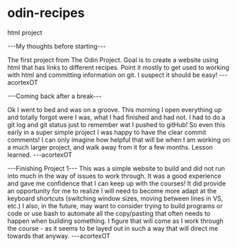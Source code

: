 # odin-recipes
html project

---My thoughts before starting---

The first project from The Odin Project. Goal is to create a website using html that has links to different recipes. Point it mostly to get used to working with html and committing information on git. I suspect it should be easy!
---acortexOT


---Coming back after a break---

Ok I went to bed and was on a groove. This morning I open everything up and totally forgot were I was, what I had finished and had not. I had to do a git log and git status just to remember wat I pushed to gitHub! So even this early in a super simple project I was happy to have the clear commit comments! I can only imagine how helpful that will be when I am working on a much larger project, and walk away from it for a few months. Lesson learned.
---acortexOT

---Finishing Project 1---
This was a simple website to build and did not run into much in the way of issues to work through. It was a good experience and gave me confidence that I can keep up with the courses! It did provide an opportunity for me to realize I will need to become more adapt at the keyboard shortcuts (switching window sizes, moving between lines in VS, etc.) I also, in the future, may want to consider trying to build programs or code or use bash to automate all the copy/pasting that often needs to happen when building something. I figure that will come as I work through the course - as it seems to be layed out in such a way that will direct me towards that anyway.
---acortexOT